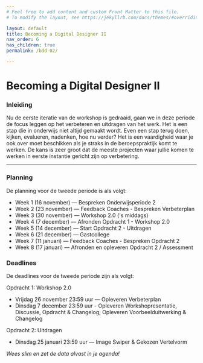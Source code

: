 ```yaml
---
# Feel free to add content and custom Front Matter to this file.
# To modify the layout, see https://jekyllrb.com/docs/themes/#overriding-theme-defaults

layout: default
title: Becoming a Digital Designer II
nav_order: 6
has_children: true
permalink: /bdd-02/

---
```


# Becoming a Digital Designer II

### Inleiding

Nu de eerste iteratie van de workshop is gedraaid, gaan we in deze periode de focus leggen op het verbeteren en uitdragen van het werk. Het is een stap die in onderwijs niet altijd gemaakt wordt. Even een stap terug doen, kijken, evalueren, nadenken, hoe nu verder? Het is een vaardigheid waar je ook over moet beschikken als je straks in de beroepspraktijk komt te werken. De kans is zeer groot dat de meeste projecten waar jullie komen te werken in eerste instantie gericht zijn op verbetering. 

--- 

### Planning

De planning voor de tweede periode is als volgt:

- Week 1 (16 november) — Bespreken Onderwijsperiode 2
- Week 2 (23 november) — Feedback Coaches - Bespreken Verbeterplan
- Week 3 (30 november) — Workshop 2.0 ('s middags)
- Week 4 (7 december) — Afronden Opdracht 1 - Workshop 2.0
- Week 5 (14 december) — Start Opdracht 2 - Uitdragen
- Week 6 (21 december) — Gastcollege
- Week 7 (11 januari) — Feedback Coaches - Bespreken Opdracht 2
- Week 8 (17 januari) — Afronden en opleveren Opdracht 2 / Assessment

### Deadlines

De deadlines voor de tweede periode zijn als volgt:

Opdracht 1: Workshop 2.0
- Vrijdag 26 november 23:59 uur — Opleveren Verbeterplan
- Dinsdag 7 december 23:59 uur - Opleveren Workshopresentatie, Discussie, Opdracht & Changelog; Opleveren Voorbeelduitwerking & Changelog

Opdracht 2: Uitdragen
- Dinsdag 25 januari 23:59 uur — Image Swiper & Gekozen Vertelvorm

*Wees slim en zet de data alvast in je agenda!*